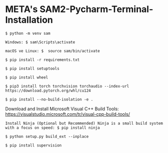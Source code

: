 # META's SAM2-Pycharm-Terminal-Installation


    $ python -m venv sam
  
    Windows: $ sam\Scripts\activate

    macOS ve Linux: $  source sam/bin/activate

    $ pip install -r requirements.txt
  
    $ pip install setuptools
  
    $ pip install wheel
  
    $ pip3 install torch torchvision torchaudio --index-url https://download.pytorch.org/whl/cu124
  
    $ pip install --no-build-isolation -e .

Download and Install Microsoft Visual C++ Build Tools: https://visualstudio.microsoft.com/tr/visual-cpp-build-tools/

    Install Ninja (Optional but Recommended) Ninja is a small build system with a focus on speed: $ pip install ninja

    $ python setup.py build_ext --inplace

    $ pip install supervision
